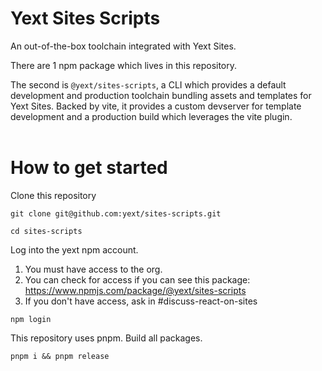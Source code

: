 # Yext Sites Scripts

An out-of-the-box toolchain integrated with Yext Sites.

There are 1 npm package which lives in this repository.

The second is `@yext/sites-scripts`, a CLI which provides a default development and production toolchain bundling assets and templates for Yext Sites.
Backed by vite, it provides a custom devserver for template development and a production build which leverages the vite plugin.
<br><br>

# How to get started

Clone this repository

`git clone git@github.com:yext/sites-scripts.git`

`cd sites-scripts`

Log into the yext npm account.

1. You must have access to the org.
1. You can check for access if you can see this package: https://www.npmjs.com/package/@yext/sites-scripts
1. If you don't have access, ask in #discuss-react-on-sites

`npm login`

This repository uses pnpm. Build all packages.

`pnpm i && pnpm release`
